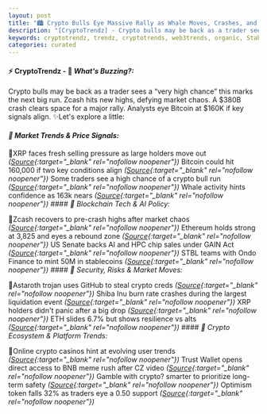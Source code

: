 ```yaml
---
layout: post
title: "🏙️ Crypto Bulls Eye Massive Rally as Whale Moves, Crashes, and Rebounds Reshape Market"
description: "[CryptoTrendz] - Crypto bulls may be back as a trader sees a “very high chance” this marks the next big run. Zcash hits new highs, defying market chaos. A $380B crash clears space for a major rally. Analysts eye Bitcoin at $160K if key signals align."
keywords: cryptotrendz, trendz, cryptotrends, web3trends, organic, Stablecoin, BTC, Trends, Ethereum, Banking, market, AI, crypto
categories: curated
---
```


#### ⚡ CryptoTrendz - 📌 *What's Buzzing?:*

Crypto bulls may be back as a trader sees a “very high chance” this marks the next big run. Zcash hits new highs, defying market chaos. A $380B crash clears space for a major rally. Analysts eye Bitcoin at $160K if key signals align. ✨Let's explore a little:


#### *🔖  Market Trends & Price Signals:*  

🔹XRP faces fresh selling pressure as large holders move out *([Source](https://s.avyag.com/6yzb){:target="_blank" rel="nofollow noopener"})* Bitcoin could hit 160,000 if two key conditions align *([Source](https://s.avyag.com/dylu){:target="_blank" rel="nofollow noopener"})* Some traders see a high chance of a crypto bull run *([Source](https://s.avyag.com/sxnu){:target="_blank" rel="nofollow noopener"})* Whale activity hints confidence as 163k nears *([Source](https://s.avyag.com/5ytt){:target="_blank" rel="nofollow noopener"})* #### *🔖  Blockchain Tech & AI Policy:*  

🔹Zcash recovers to pre-crash highs after market chaos *([Source](https://s.avyag.com/0fdw){:target="_blank" rel="nofollow noopener"})* Ethereum holds strong at 3,825 and eyes a rebound zone *([Source](https://s.avyag.com/vlht){:target="_blank" rel="nofollow noopener"})* US Senate backs AI and HPC chip sales under GAIN Act *([Source](https://s.avyag.com/j921){:target="_blank" rel="nofollow noopener"})* STBL teams with Ondo Finance to mint 50M in stablecoins *([Source](https://s.avyag.com/pzys){:target="_blank" rel="nofollow noopener"})* #### *🔖  Security, Risks & Market Moves:*  

🔹Astaroth trojan uses GitHub to steal crypto creds *([Source](https://s.avyag.com/towh){:target="_blank" rel="nofollow noopener"})* Shiba Inu burn rate crashes during the largest liquidation event *([Source](https://s.avyag.com/fyik){:target="_blank" rel="nofollow noopener"})* XRP holders didn't panic after a big drop *([Source](https://s.avyag.com/i38c){:target="_blank" rel="nofollow noopener"})* ETH slides 6.7% but shows resilience vs alts *([Source](https://s.avyag.com/ukmd){:target="_blank" rel="nofollow noopener"})* #### *🔖  Crypto Ecosystem & Platform Trends:*  

🔹Online crypto casinos hint at evolving user trends *([Source](https://s.avyag.com/qklk){:target="_blank" rel="nofollow noopener"})* Trust Wallet opens direct access to BNB meme rush after CZ video *([Source](https://s.avyag.com/cynm){:target="_blank" rel="nofollow noopener"})* Gamble with crypto? smarter to prioritize long-term safety *([Source](https://s.avyag.com/sfsu){:target="_blank" rel="nofollow noopener"})* Optimism token falls 32% as traders eye a 0.50 support *([Source](https://s.avyag.com/kim4){:target="_blank" rel="nofollow noopener"})*